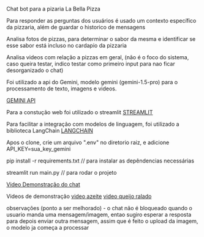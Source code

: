 
Chat bot para a pizaria La Bella Pizza

Para responder as perguntas dos usuários é usado um contexto específico da pizzaria, além de guardar o historico de mensagens

Analisa fotos de pizzas, para determinar o sabor da mesma e identificar se esse sabor está incluso no cardapio da pizzaria 

Analisa videos com relação a pizzas em geral, (não é o foco do sistema, caso queira testar, indico testar como primeiro input para nao ficar desorganizado o chat)

Foi utilizado a api do Gemini, modelo gemini (gemini-1.5-pro) para o processamento de texto, imagens e videos.

[GEMINI API](https://ai.google.dev/?_gl=1*23z9z*_up*MQ..&gclid=Cj0KCQjwpP63BhDYARIsAOQkATYYhmaNL-2HiNdkEmB9KpTTkwFqY1_itup6AZpoRXJpQ7hkFIBx8YUaAvHwEALw_wcB)

Para a constução web foi utilizado o streamlit [STREAMLIT](https://streamlit.io/)

Para facilitar a integração com modelos de linguagem, foi utilizado a biblioteca LangChain [LANGCHAIN](https://www.langchain.com/)

Apos o clone, crie um arquivo ".env" no diretorio raiz, e adicione API_KEY=sua_key_gemini

pip install -r requirements.txt    //   para instalar as depêndencias necessárias

streamlit run main.py     //     para rodar o projeto 

[Video Demonstração do chat](https://drive.google.com/file/d/1hSjR_HG2TDdAZ8_pyjAhniqVNQqzXWGT/view?usp=sharing)

Videos de demonstração
[video azeite](https://drive.google.com/file/d/1Or0LhNeCzsy9BBdwoEZKCIzHkyc1nNwa/view?usp=sharing)
[video queijo ralado](https://drive.google.com/file/d/1DxOAlMwc3xsUjtca5aI6M5FSjOOCR0FI/view?usp=sharing)


observações (ponto a ser melhorado) - o chat não é bloqueado quando o usuario manda uma mensagem/imagem, entao sugiro esperar a resposta para depois enviar outra mensagem,
assim que é feito o upload da imagem, o modelo ja começa a processar 

